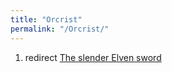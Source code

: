 ```yaml
---
title: "Orcrist"
permalink: "/Orcrist/"
---
```


1.  redirect [The slender Elven
    sword](The_slender_Elven_sword "wikilink")